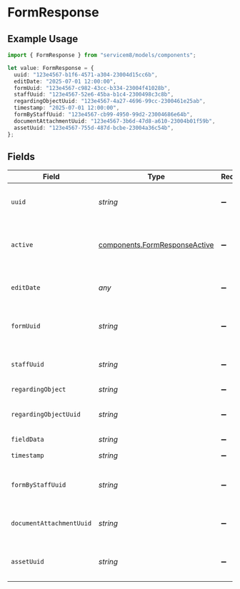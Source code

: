 # FormResponse

## Example Usage

```typescript
import { FormResponse } from "servicem8/models/components";

let value: FormResponse = {
  uuid: "123e4567-b1f6-4571-a304-23004d15cc6b",
  editDate: "2025-07-01 12:00:00",
  formUuid: "123e4567-c982-43cc-b334-23004f41028b",
  staffUuid: "123e4567-52e6-45ba-b1c4-2300498c3c8b",
  regardingObjectUuid: "123e4567-4a27-4696-99cc-2300461e25ab",
  timestamp: "2025-07-01 12:00:00",
  formByStaffUuid: "123e4567-cb99-4950-99d2-23004686e64b",
  documentAttachmentUuid: "123e4567-3b6d-47d8-a610-23004b01f59b",
  assetUuid: "123e4567-755d-487d-bcbe-23004a36c54b",
};
```

## Fields

| Field                                                                          | Type                                                                           | Required                                                                       | Description                                                                    | Example                                                                        |
| ------------------------------------------------------------------------------ | ------------------------------------------------------------------------------ | ------------------------------------------------------------------------------ | ------------------------------------------------------------------------------ | ------------------------------------------------------------------------------ |
| `uuid`                                                                         | *string*                                                                       | :heavy_minus_sign:                                                             | Unique identifier for this record                                              | 123e4567-b1f6-4571-a304-23004d15cc6b                                           |
| `active`                                                                       | [components.FormResponseActive](../../models/components/formresponseactive.md) | :heavy_minus_sign:                                                             | Record active/deleted flag.  Valid values are [0,1]                            |                                                                                |
| `editDate`                                                                     | *any*                                                                          | :heavy_minus_sign:                                                             | Timestamp at which record was last modified                                    | 2025-07-01 12:00:00                                                            |
| `formUuid`                                                                     | *string*                                                                       | :heavy_minus_sign:                                                             | N/A                                                                            | 123e4567-c982-43cc-b334-23004f41028b                                           |
| `staffUuid`                                                                    | *string*                                                                       | :heavy_minus_sign:                                                             | N/A                                                                            | 123e4567-52e6-45ba-b1c4-2300498c3c8b                                           |
| `regardingObject`                                                              | *string*                                                                       | :heavy_minus_sign:                                                             | N/A                                                                            |                                                                                |
| `regardingObjectUuid`                                                          | *string*                                                                       | :heavy_minus_sign:                                                             | N/A                                                                            | 123e4567-4a27-4696-99cc-2300461e25ab                                           |
| `fieldData`                                                                    | *string*                                                                       | :heavy_minus_sign:                                                             | N/A                                                                            |                                                                                |
| `timestamp`                                                                    | *string*                                                                       | :heavy_minus_sign:                                                             | N/A                                                                            | 2025-07-01 12:00:00                                                            |
| `formByStaffUuid`                                                              | *string*                                                                       | :heavy_minus_sign:                                                             | N/A                                                                            | 123e4567-cb99-4950-99d2-23004686e64b                                           |
| `documentAttachmentUuid`                                                       | *string*                                                                       | :heavy_minus_sign:                                                             | N/A                                                                            | 123e4567-3b6d-47d8-a610-23004b01f59b                                           |
| `assetUuid`                                                                    | *string*                                                                       | :heavy_minus_sign:                                                             | N/A                                                                            | 123e4567-755d-487d-bcbe-23004a36c54b                                           |
